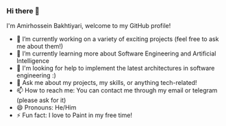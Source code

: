 ### Hi there 👋

I'm Amirhossein Bakhtiyari, welcome to my GitHub profile!

- 🔭 I’m currently working on a variety of exciting projects (feel free to ask me about them!)
- 🌱 I’m currently learning more about Software Engineering and Artificial Intelligence
- 🤔 I'm looking for help to implement the latest architectures in software engineering :) 
- 💬 Ask me about my projects, my skills, or anything tech-related!
- 📫 How to reach me: You can contact me through my email or telegram (please ask for it)
- 😄 Pronouns: He/Him
- ⚡ Fun fact: I love to Paint in my free time!
